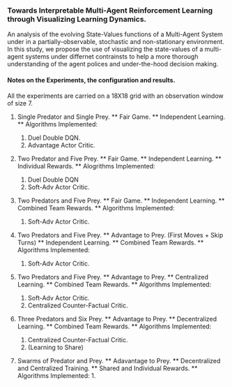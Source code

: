 ### Towards Interpretable Multi-Agent Reinforcement Learning through Visualizing Learning Dynamics.

An analysis of the evolving State-Values functions of a Multi-Agent System under in a partially-observable, stochastic and non-stationary environment.
In this study, we propose the use of visualizing the state-values of a multi-agent systems under differnet contrainsts to help a more thorough understanding of the agent polices and under-the-hood decision making.



#### Notes on the Experiments, the configuration and results.

All the experiments are carried on a 18X18 grid with an observation window of size 7.

1. Single Predator and Single Prey.
** Fair Game.
** Independent Learning.
** Algorithms Implemented:
   1. Duel Double DQN.
   2. Advantage Actor Critic.

2. Two Predator and Five Prey. 
** Fair Game.
** Independent Learning. 
** Individual Rewards.
** Alogrithms Implemented:
   1. Duel Double DQN
   2. Soft-Adv Actor Critic.

3. Two Predators and Five Prey. 
** Fair Game.
** Independent Learning.
** Combined Team Rewards.
** Algorithms Implemented:
   1. Soft-Adv Actor Critic.
    

4. Two Predators and Five Prey.
** Advantage to Prey. (First Moves + Skip Turns)
** Independent Learning. 
** Combined Team Rewards.
** Algorithms Implemented:
   1. Soft-Adv Actor Critic.

4. Two Predators and Five Prey.
** Advantage to Prey.
** Centralized Learning.
** Combined Team Rewards.
** Algorithms Implemented:
   1. Soft-Adv Actor Critic.
   2. Centralized Counter-Factual Critic.

5. Three Predators and Six Prey.
** Advantage to Prey.
** Decentralized Learning.
** Combined Team Rewards.
** Algorithms Implemented:
   1. Centralized Counter-Factual Critic.
   2. (Learning to Share)

6. Swarms of Predator and Prey. 
** Adavantage to Prey. 
** Decentralized and Centralized Training.
** Shared and Individual Rewards.
** Algorithms Implemented:
   1. 
